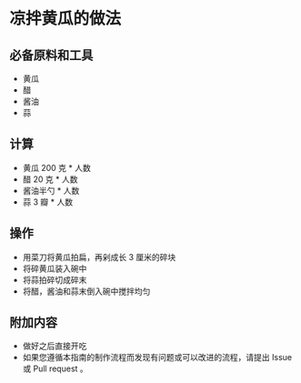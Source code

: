 # 凉拌黄瓜的做法

## 必备原料和工具

* 黄瓜
* 醋
* 酱油
* 蒜

## 计算

* 黄瓜 200 克  * 人数
* 醋 20 克 * 人数
* 酱油半勺 * 人数
* 蒜 3 瓣 * 人数

## 操作

* 用菜刀将黄瓜拍扁，再剁成长 3 厘米的碎块
* 将碎黄瓜装入碗中
* 将蒜拍碎切成碎末
* 将醋，酱油和蒜末倒入碗中搅拌均匀

## 附加内容

* 做好之后直接开吃
* 如果您遵循本指南的制作流程而发现有问题或可以改进的流程，请提出 Issue 或 Pull request 。
